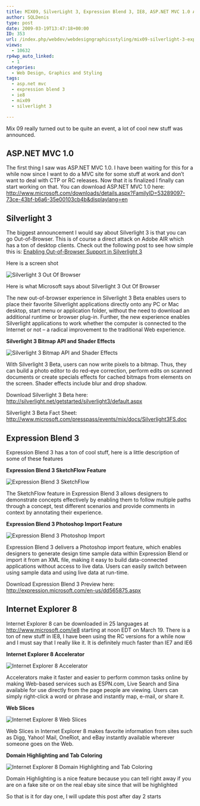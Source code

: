 ```yaml
---
title: MIX09, SilverLight 3, Expression Blend 3, IE8, ASP.NET MVC 1.0 And Much More
author: SQLDenis
type: post
date: 2009-03-19T13:47:18+00:00
ID: 353
url: /index.php/webdev/webdesigngraphicsstyling/mix09-silverlight-3-expression-blend-3-i/
views:
  - 10632
rp4wp_auto_linked:
  - 1
categories:
  - Web Design, Graphics and Styling
tags:
  - asp.net mvc
  - expression blend 3
  - ie8
  - mix09
  - silverlight 3

---
```

Mix 09 really turned out to be quite an event, a lot of cool new stuff was announced. 

## ASP.NET MVC 1.0

The first thing I saw was ASP.NET MVC 1.0. I have been waiting for this for a while now since I want to do a MVC site for some stuff at work and don&#8217;t want to deal with CTP or RC releases. Now that it is finalized I finally can start working on that. You can download ASP.NET MVC 1.0 here: http://www.microsoft.com/downloads/details.aspx?FamilyID=53289097-73ce-43bf-b6a6-35e00103cb4b&displaylang=en

## Silverlight 3

The biggest announcement I would say about Silverlight 3 is that you can go Out-of-Browser. This is of course a direct attack on Adobe AIR which has a ton of desktop clients. Check out the following post to see how simple this is: [Enabling Out-of-Browser Support in Silverlight 3][1]

Here is a screen shot
  
  
![Silverlight 3 Out Of Browser][2]

Here is what Microsoft says about Silverlight 3 Out Of Browser
  
The new out-of-browser experience in Silverlight 3 Beta enables users to place their favorite Silverlight applications directly onto any PC or Mac desktop, start menu or application folder, without the need to download an additional runtime or browser plug-in. Further, the new experience enables Silverlight applications to work whether the computer is connected to the Internet or not – a radical improvement to the traditional Web experience. 

**Silverlight 3 Bitmap API and Shader Effects**
  
  
![Silverlight 3 Bitmap API and Shader Effects][3]

With Silverlight 3 Beta, users can now write pixels to a bitmap. Thus, they can build a photo editor to do red-eye correction, perform edits on scanned documents or create specials effects for cached bitmaps from elements on the screen. Shader effects include blur and drop shadow.

Download Silverlight 3 Beta here: http://silverlight.net/getstarted/silverlight3/default.aspx

Silverlight 3 Beta Fact Sheet: http://www.microsoft.com/presspass/events/mix/docs/Silverlight3FS.doc

## Expression Blend 3

Expression Blend 3 has a ton of cool stuff, here is a little description of some of these features

**Expression Blend 3 SketchFlow Feature**
  
  
![Expression Blend 3 SketchFlow][4]
  
The SketchFlow feature in Expression Blend 3 allows designers to demonstrate concepts effectively by enabling them to follow multiple paths through a concept, test different scenarios and provide comments in context by annotating their experience.

**Expression Blend 3 Photoshop Import Feature**
  
  
![Expression Blend 3 Photoshop Import][5]
  
Expression Blend 3 delivers a Photoshop import feature, which enables designers to generate design time sample data within Expression Blend or import it from an XML file, making it easy to build data-connected applications without access to live data. Users can easily switch between using sample data and using live data at run-time.

Download Expression Blend 3 Preview here: http://expression.microsoft.com/en-us/dd565875.aspx

## Internet Explorer 8

Internet Explorer 8 can be downloaded in 25 languages at http://www.microsoft.com/ie8 starting at noon EDT on March 19. There is a ton of new stuff in IE8, I have been using the RC versions for a while now and I must say that I really like it. It is definitely much faster than IE7 and IE6

**Internet Explorer 8 Accelerator**
  
  
![Internet Explorer 8 Accelerator][6]
  
Accelerators make it faster and easier to perform common tasks online by making Web-based services such as ESPN.com, Live Search and Sina available for use directly from the page people are viewing. Users can simply right-click a word or phrase and instantly map, e-mail, or share it.

**Web Slices**
  
  
![Internet Explorer 8 Web Slices][7]
  
Web Slices in Internet Explorer 8 makes favorite information from sites such as Digg, Yahoo! Mail, OneRiot, and eBay instantly available wherever someone goes on the Web.

**Domain Highlighting and Tab Coloring**
  
  
![Internet Explorer 8 Domain Highlighting and Tab Coloring][8]
  
Domain Highlighting is a nice feature because you can tell right away if you are on a fake site or on the real ebay site since that will be highlighted

So that is it for day one, I will update this post after day 2 starts

 [1]: http://wildermuth.com/2009/03/18/Enabling_Out-of-Browser_Support_in_Silverlight_3
 [2]: http://www.microsoft.com/presspass/events/mix/images/Silverlight3OutofBrowser_NEW_web.jpg "Silverlight 3 Out Of Browser"
 [3]: http://www.microsoft.com/presspass/events/mix/images/Silverlight3BitmapAPIandShaderEffects_thumb.jpg "Silverlight 3 Bitmap API and Shader Effects"
 [4]: http://www.microsoft.com/presspass/events/mix/images/ExpressionBlend3SketchFlowFeature_web.jpg "Expression Blend 3 SketchFlow"
 [5]: http://www.microsoft.com/presspass/events/mix/images/ExpressionBlend3PhotoshopImportFeature_web.jpg "Expression Blend 3 Photoshop Import"
 [6]: http://www.microsoft.com/presspass/presskits/windowsvista/images/ie8Accelerator_web.jpg "Internet Explorer 8 Accelerator"
 [7]: http://www.microsoft.com/presspass/presskits/windowsvista/images/ie8WebSlice_web.jpg "Internet Explorer 8 Web Slices"
 [8]: http://www.microsoft.com/presspass/presskits/windowsvista/images/ie8tabcolor_web.jpg "Internet Explorer 8 Domain Highlighting and Tab Coloring"
